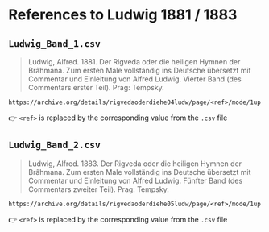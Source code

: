 # References to Ludwig 1881 / 1883


## `Ludwig_Band_1.csv`
> Ludwig, Alfred. 1881. Der Rigveda oder die heiligen Hymnen der Brâhmana. Zum ersten Male vollständig ins Deutsche übersetzt mit Commentar und Einleitung von Alfred Ludwig. Vierter Band (des Commentars erster Teil). Prag: Tempsky.

```
https://archive.org/details/rigvedaoderdiehe04ludw/page/<ref>/mode/1up
```    
👉 `<ref>` is replaced by the corresponding value from the `.csv` file


## `Ludwig_Band_2.csv`
> Ludwig, Alfred. 1883. Der Rigveda oder die heiligen Hymnen der Brâhmana. Zum ersten Male vollständig ins Deutsche übersetzt mit Commentar und Einleitung von Alfred Ludwig. Fünfter Band (des Commentars zweiter Teil). Prag: Tempsky.

```
https://archive.org/details/rigvedaoderdiehe05ludw/page/<ref>/mode/1up
```    
👉 `<ref>` is replaced by the corresponding value from the `.csv` file